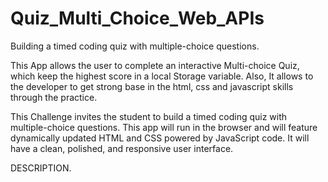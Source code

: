 # Quiz_Multi_Choice_Web_APIs
Building a timed coding quiz with multiple-choice questions.

This App allows the user to complete an interactive Multi-choice Quiz, which keep the highest score in a local Storage variable.
Also, It allows to the developer to get strong base in the html, css and javascript skills through the practice.

This Challenge invites the student to build a timed coding quiz with multiple-choice questions. This app will run in the browser and will feature dynamically updated HTML and CSS powered by JavaScript code. It will have a clean, polished, and responsive user interface. 

DESCRIPTION.
